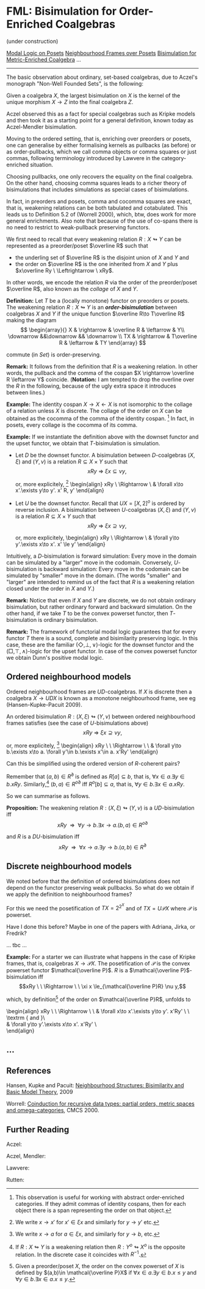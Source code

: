 #  FML: Bisimulation for Order-Enriched Coalgebras

(under construction)

[Modal Logic on Posets](https://hackmd.io/uvH1hEqBTE6uJKlI0qSRAA)
[Neighbourhood Frames over Posets](https://hackmd.io/Kaf6xVVMRP2w7a9hTLjT2w)
[Bisimulation for Metric-Enriched Coalgebra](https://hackmd.io/dhUAXEIIQCGiBpTNkU1RiQ)
...

---

The basic observation about ordinary, set-based coalgebras, due to Aczel's monograph "Non-Well Founded Sets", is the following:

Given a coalgebra $X$, the largest bisimulation on $X$ is the kernel of the unique morphism $X\to Z$ into the final coalgebra $Z$.

Aczel observed this as a fact for special coalgebras such as Kripke models and then took it as a starting point for a general definition, known today as Aczel-Mendler bisimulation.

Moving to the ordered setting, that is, enriching over preorders or posets, one can generalise by either formalising kernels as pullbacks (as before) or as order-pullbacks, which we call comma objects or comma squares or just commas, following terminology introduced by Lawvere in the category-enriched situation.

Choosing pullbacks, one only recovers the equality on the final coalgebra. On the other hand, choosing comma squares leads to a richer theory of bisimulations that includes simulations as special cases of bisimulations.

In fact, in preorders and posets, comma and cocomma squares are exact, that is, weakening relations can be both tabulated and cotabulated. This leads us to Definition 5.2 of (Worrell 2000), which, btw, does work for more general enrichments. Also note that because of the use of co-spans there is no need to restrict to weak-pullback preserving functors.

We first need to recall that every weakening relation $R:X\looparrowright Y$ can be represented as a preorder/poset $\overline R$ such that
  - the underling set of $\overline R$ is the disjoint union of $X$ and $Y$ and
  - the order on $\overline R$ is the one inherited from $X$ and $Y$ plus $x\overline Ry  \ \Leftrightarrow \  xRy$.

In other words, we encode the relation $R$ via the order of the preorder/poset $\overline R$, also known as the *collage* of $X$ and $Y$.

**Definition:** Let $T$ be a (locally monotone) functor on preorders or posets. The weakening relation $R:X\looparrowright Y$ is an ***order-bisimulation*** between coalgebras $X$ and $Y$ if the unique function $\overline R\to T\overline R$ making the diagram 
$$
\begin{array}{}
X  & \rightarrow & \overline R & \leftarrow & Y\\
\downarrow &&\downarrow && \downarrow \\
TX  & \rightarrow & T\overline R & \leftarrow & TY
\end{array}
$$

commute (in $Set$) is order-preserving. 

**Remark:** It follows from the definition that $R$ is a weakening relation. In other words, the pullback and the comma of the cospan $X \rightarrow \overline R \leftarrow Y$ coincide. (**Notation:** I am tempted to drop the overline over the $R$ in the following, because of the ugly extra space it introduces between lines.)

**Example:** The identity cospan $X \rightarrow X \leftarrow X$ is not isomorphic to the collage of a relation unless $X$ is discrete. The collage of the order on $X$ can be obtained as the cocomma of the comma of the identity cospan. [^comma] In fact, in posets, every collage is the cocomma of its comma.

[^comma]: This observation is useful for working with abstract order-enriched categories. If they admit commas of identity cospans, then for each object there is a span representing the order on that object.

**Example:** If we instantiate the definition above with the downset functor and the upset functor, we obtain that $T$-bisimulation is simulation.
- Let $D$ be the downset functor. A bisimulation between $D$-coalgebras $(X,\xi)$ and $(Y,\nu)$ is a relation $R\subseteq X\times Y$ such that $$xRy\ \Rightarrow \ \xi x \subseteq \nu y,$$

  or, more explicitely, [^xtox']
\begin{align}
xRy \ \Rightarrow \ & \forall x\to x'.\exists y\to y'. x' R\, y' 
\end{align}

[^xtox']: We write $x\to x'$ for $x'\in\xi x$ and similarly for $y\to y'$ etc.

- Let $U$ be the downset functor. Recall that $UX=[X,2]^o$ is ordered by reverse inclusion. A bisimulation between $U$-coalgebras $(X,\xi)$ and $(Y,\nu)$ is a relation $R\subseteq X\times Y$ such that $$xRy\ \Rightarrow \ \xi x \supseteq \nu y,$$

  or, more explicitely,
\begin{align}
xRy \ \Rightarrow \ & \forall y\to y'.\exists x\to x'. x' \le y' 
\end{align}

Intuitively, a $D$-bisimulation is forward simulation: Every move in the domain can be simulated by a "larger" move in the codomain. Conversely, $U$-bisimulation is backward simulation: Every move in the codomain can be simulated by "smaller" move in the domain. (The words "smaller" and "larger" are intended to remind us of the fact that $R$ is a weakening relation closed under the order in $X$ and $Y$.)

**Remark:** Notice that even if $X$ and $Y$ are discrete, we do not obtain ordinary bisimulation, but rather ordinary forward and backward simulation. On the other hand, if we take $T$ to be the convex powerset functor, then $T$-bisimulation is ordinary bisimulation.

**Remark:** The framework of functorial modal logic guarantees that for every functor $T$ there is a sound, complete and bisimilarity preserving logic. In this case, these are the familiar $(\Diamond,\bot,\vee)$-logic for the downset functor and the $(\Box,\top,\wedge)$-logic for the upset functor. In case of the convex powerset functor we obtain Dunn's positive modal logic.



## Ordered neighbourhood models

Ordered neighbourhood frames are $UD$-coalgebras. If $X$ is discrete then a coalgebra $X\to UDX$ is known as a monotone neighbourhood frame, see eg (Hansen-Kupke-Pacuit 2009).

An ordered bisimulation $R:(X,\xi)\looparrowright (Y,\nu)$ between ordered neighbourhood frames satisfies (see the case of $U$-bisimulations above)
$$ xRy \ \Rightarrow \ \xi x \supseteq \nu y,$$

or, more explicitely, [^xtoa]
\begin{align}
xRy \ \ \Rightarrow \ \ & \forall y\to b.\exists x\to a. \forall y'\in b.\exists x'\in a. x'Ry' 
\end{align}

[^xtoa]: We write $x\to a$ for $a\in\xi x$, and similarly for $y\to b$, etc.

Can this be simplified using the ordered version of $R$-coherent pairs?

Remember that $(a,b)\in R^\partial$ is defined as $R[a]\subseteq b$, that is, $\forall x\in a. \exists y\in b.xRy$. Similarly,[^Ro] $(b,a)\in {R^o}^\partial$ iff $R^o[b]\subseteq a$, that is, $\forall y\in b. \exists x\in a.xRy$. 

So we can summarise as follows.

**Proposition:** The weakening relation $R:(X,\xi)\looparrowright (Y,\nu)$  is a $UD$-bisimulation iff
$$xRy \ \ \Rightarrow \ \ 
\forall y\to b.\exists x\to a. 
(b,a)\in {R^{o}}^\partial$$

and $R$ is a $DU$-bisimulation iff
$$xRy \ \ \Rightarrow \ \ 
\forall x\to a.\exists y\to b. 
(a,b)\in R^\partial$$



## Discrete neighbourhood models

We noted before that the definition of ordered bisimulations does not depend on the functor preserving weak pullbacks. So what do we obtain if we apply the definition to neighbourhood frames?

For this we need the posetification of $TX=2^{2^X}$ and of $TX = U\mathcal PX$ where $\mathcal P$ is powerset. 

Have I done this before? Maybe in one of the papers with Adriana, Jirka, or Fredrik?

... tbc ...

**Example:** For a starter we can illustrate what happens in the case of Kripke frames, that is, coalgebras $X\to\mathcal PX$. The posetification of $\mathcal P$ is the convex powerset functor $\mathcal{\overline P}$. $R$ is a $\mathcal{\overline P}$-bisimulation iff
$$xRy \ \ \Rightarrow \ \ \xi x \le_{\mathcal{\overline P}R} \nu y,$$

which, by definition[^eglimilner] of the order on $\mathcal{\overline P}R$, unfolds to 

\begin{align}
xRy \ \ \Rightarrow \ \ & \forall x\to x'.\exists y\to y'.  x'Ry' \ \ \textrm { and }\\  
& \forall y\to y'.\exists x\to x'.  x'Ry' \\  
\end{align}





## ...



## References

Hansen, Kupke and Pacuit: [Neighbourhood Structures: Bisimilarity and Basic Model Theory](\href{https://arxiv.org/pdf/0901.4430), 2009 

Worrell: [Coinduction for recursive data types: partial orders, metric spaces and omega-categories](https://www.sciencedirect.com/science/article/pii/S1571066105803561), CMCS 2000.

## Further Reading

Aczel:

Aczel, Mendler:

Lawvere:

Rutten:

[^eglimilner]: Given a preorder/poset $X$, the order on the convex powerset of $X$ is defined by $(a,b)\in \mathcal{\overline P}X$ if $\forall x\in a.\exists y\in b. x\le y$ and $\forall y\in b.\exists x\in a. x\le y$.

[^Ro]: If $R:X\looparrowright Y$ is a weakening relation then $R:Y^o\looparrowright X^o$ is the opposite relation. In the discrete case it coincides with $R^{-1}$.

